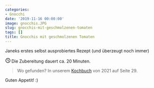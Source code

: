```yaml
---
categories:
- Gnocchi
date: '2019-11-16 00:00:00'
image: gnocchis.JPG
slug: gnocchis-mit-geschmolzenen-tomaten
tags: []
title: Gnocchis mit geschmolzenen Tomaten
---
```



Janeks erstes selbst ausprobiertes Rezept (und überzeugt noch immer)

<svg xmlns="http://www.w3.org/2000/svg" class="icon icon-tabler icon-tabler-clock" width="17" height="17" viewBox="0 0 22 22" stroke-width="2" stroke="currentColor" fill="none" stroke-linecap="round" stroke-linejoin="round">
  <path stroke="none" d="M0 0h24v24H0z"></path>
  <circle cx="12" cy="12" r="9"></circle>
  <polyline points="12 7 12 12 15 15"></polyline>
</svg> Die Zubereitung dauert ca. 20 Minuten.

> Wo gefunden? In unserem [Kochbuch](https://drive.google.com/file/d/1OTIuJo0opKTimU0gug9hlcpmTNJdstUg/view) von 2021 auf Seite 29.

Guten Appetit! :)